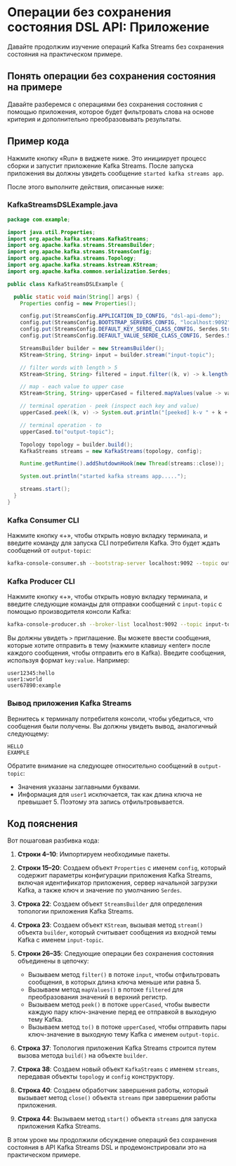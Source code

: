 # Операции без сохранения состояния DSL API: Приложение

Давайте продолжим изучение операций Kafka Streams без сохранения состояния на практическом примере.

## Понять операции без сохранения состояния на примере

Давайте разберемся с операциями без сохранения состояния с помощью приложения, которое будет фильтровать слова на основе критерия и дополнительно преобразовывать результаты.

## Пример кода

Нажмите кнопку «Run» в виджете ниже. Это инициирует процесс сборки и запустит приложение Kafka Streams. После запуска приложения вы должны увидеть сообщение `started kafka streams app`.

После этого выполните действия, описанные ниже:

### KafkaStreamsDSLExample.java

```java
package com.example;

import java.util.Properties;
import org.apache.kafka.streams.KafkaStreams;
import org.apache.kafka.streams.StreamsBuilder;
import org.apache.kafka.streams.StreamsConfig;
import org.apache.kafka.streams.Topology;
import org.apache.kafka.streams.kstream.KStream;
import org.apache.kafka.common.serialization.Serdes;

public class KafkaStreamsDSLExample {

  public static void main(String[] args) {
    Properties config = new Properties();

    config.put(StreamsConfig.APPLICATION_ID_CONFIG, "dsl-api-demo");
    config.put(StreamsConfig.BOOTSTRAP_SERVERS_CONFIG, "localhost:9092");
    config.put(StreamsConfig.DEFAULT_KEY_SERDE_CLASS_CONFIG, Serdes.String().getClass());
    config.put(StreamsConfig.DEFAULT_VALUE_SERDE_CLASS_CONFIG, Serdes.String().getClass());

    StreamsBuilder builder = new StreamsBuilder();
    KStream<String, String> input = builder.stream("input-topic");

    // filter words with length > 5
    KStream<String, String> filtered = input.filter((k, v) -> k.length() > 5);

    // map - each value to upper case
    KStream<String, String> upperCased = filtered.mapValues(value -> value.toUpperCase());

    // terminal operation - peek (inspect each key and value)
    upperCased.peek((k, v) -> System.out.println("[peeked] k-v " + k + ", " + v));

    // terminal operation - to
    upperCased.to("output-topic");

    Topology topology = builder.build();
    KafkaStreams streams = new KafkaStreams(topology, config);

    Runtime.getRuntime().addShutdownHook(new Thread(streams::close));

    System.out.println("started kafka streams app.....");

    streams.start();
  }
}
```

### Kafka Consumer CLI

Нажмите кнопку «+», чтобы открыть новую вкладку терминала, и введите команду для запуска CLI потребителя Kafka. Это будет ждать сообщений от `output-topic`:

```bash
kafka-console-consumer.sh --bootstrap-server localhost:9092 --topic output-topic
```

### Kafka Producer CLI

Нажмите кнопку «+», чтобы открыть новую вкладку терминала, и введите следующие команды для отправки сообщений с `input-topic` с помощью производителя консоли Kafka:

```bash
kafka-console-producer.sh --broker-list localhost:9092 --topic input-topic
```

Вы должны увидеть `>` приглашение. Вы можете ввести сообщения, которые хотите отправить в тему (нажмите клавишу «enter» после каждого сообщения, чтобы отправить его в Kafka). Введите сообщения, используя формат `key:value`. Например:

```text
user12345:hello
user1:world
user67890:example
```

### Вывод приложения Kafka Streams

Вернитесь к терминалу потребителя консоли, чтобы убедиться, что сообщения были получены. Вы должны увидеть вывод, аналогичный следующему:

```text
HELLO
EXAMPLE
```

Обратите внимание на следующее относительно сообщений в `output-topic`:

- Значения указаны заглавными буквами.
- Информация для `user1` исключается, так как длина ключа не превышает 5. Поэтому эта запись отфильтровывается.

## Код пояснения

Вот пошаговая разбивка кода:

1. **Строки 4–10**: Импортируем необходимые пакеты.

2. **Строки 15–20**: Создаем объект `Properties` с именем `config`, который содержит параметры конфигурации приложения Kafka Streams, включая идентификатор приложения, сервер начальной загрузки Kafka, а также ключ и значение по умолчанию `Serdes`.

3. **Строка 22**: Создаем объект `StreamsBuilder` для определения топологии приложения Kafka Streams.

4. **Строка 23**: Создаем объект `KStream`, вызывая метод `stream()` объекта `builder`, который считывает сообщения из входной темы Kafka с именем `input-topic`.

5. **Строки 26–35**: Следующие операции без сохранения состояния объединены в цепочку:
    - Вызываем метод `filter()` в потоке `input`, чтобы отфильтровать сообщения, в которых длина ключа меньше или равна 5.
    - Вызываем метод `mapValues()` в потоке `filtered` для преобразования значений в верхний регистр.
    - Вызываем метод `peek()` в потоке `upperCased`, чтобы вывести каждую пару ключ-значение перед ее отправкой в выходную тему Kafka.
    - Вызываем метод `to()` в потоке `upperCased`, чтобы отправить пары ключ-значение в выходную тему Kafka с именем `output-topic`.

6. **Строка 37**: Топология приложения Kafka Streams строится путем вызова метода `build()` на объекте `builder`.

7. **Строка 38**: Создаем новый объект `KafkaStreams` с именем `streams`, передавая объекты `topology` и `config` конструктору.

8. **Строка 40**: Создаем обработчик завершения работы, который вызывает метод `close()` объекта `streams` при завершении работы приложения.

9. **Строка 44**: Вызываем метод `start()` объекта `streams` для запуска приложения Kafka Streams.

В этом уроке мы продолжили обсуждение операций без сохранения состояния в API Kafka Streams DSL и продемонстрировали это на практическом примере.